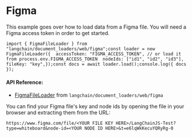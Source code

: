 Figma
=====

This example goes over how to load data from a Figma file. You will need a Figma access token in order to get started.

    import { FigmaFileLoader } from "langchain/document_loaders/web/figma";const loader = new FigmaFileLoader({  accessToken: "FIGMA_ACCESS_TOKEN", // or load it from process.env.FIGMA_ACCESS_TOKEN  nodeIds: ["id1", "id2", "id3"],  fileKey: "key",});const docs = await loader.load();console.log({ docs });

#### API Reference:

*   [FigmaFileLoader](/docs/api/document_loaders_web_figma/classes/FigmaFileLoader) from `langchain/document_loaders/web/figma`

You can find your Figma file's key and node ids by opening the file in your browser and extracting them from the URL:

    https://www.figma.com/file/<YOUR FILE KEY HERE>/LangChainJS-Test?type=whiteboard&node-id=<YOUR NODE ID HERE>&t=e6lqWkKecuYQRyRg-0